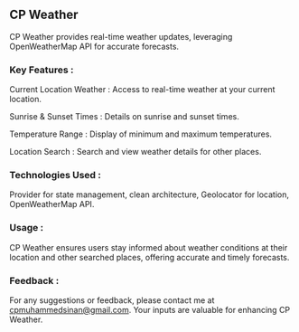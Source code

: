 ## CP Weather

CP Weather provides real-time weather updates, leveraging OpenWeatherMap API for accurate forecasts.   

### Key Features :

Current Location Weather : Access to real-time weather at your current location.

Sunrise & Sunset Times : Details on sunrise and sunset times.

Temperature Range : Display of minimum and maximum temperatures.

Location Search : Search and view weather details for other places.

### Technologies Used :

Provider for state management, clean architecture, Geolocator for location, OpenWeatherMap API.

### Usage :
CP Weather ensures users stay informed about weather conditions at their location and other searched places, offering accurate and timely forecasts.

### Feedback :
For any suggestions or feedback, please contact me at cpmuhammedsinan@gmail.com. Your inputs are valuable for enhancing CP Weather.
